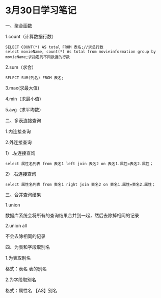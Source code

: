 # 3月30日学习笔记

一、聚合函数

1.count（计算数据行数）

```
SELECT COUNT(*) AS total FROM 表名;//求总行数
select movieName, count(*) As total from movieinformation group by movieName;求指定列不同数据的行数
```

2.sum（求合）

```
SELECT SUM(列名) FROM 表名;
```

3.max(求最大值)

4.min（求最小值）

5.avg（求平均数）



二、多表连接查询

1.内连接查询

2.外连接查询

1）.左连接查询

```
select 属性名列表 from 表名1 left join 表名2 on 表名1.属性=表名2.属性；
```

2）.右连接查询

```
select 属性名列表 from 表名1 right join 表名2 on 表名1.属性=表名2.属性；
```



三、合并查询结果

1.union

数据库系统会将所有的查询结果合并到一起，然后去除掉相同的记录

2.union all

不会去除相同的记录



四、为表和字段取别名

1.为表取别名

格式：表名   表的别名

2.为字段取别名

格式：属性名 【AS】别名















